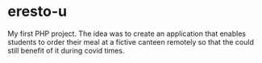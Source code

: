 # eresto-u
My first PHP project. The idea was to create an application that enables students to order their meal at a fictive canteen remotely so that the could still benefit of it during covid times.
